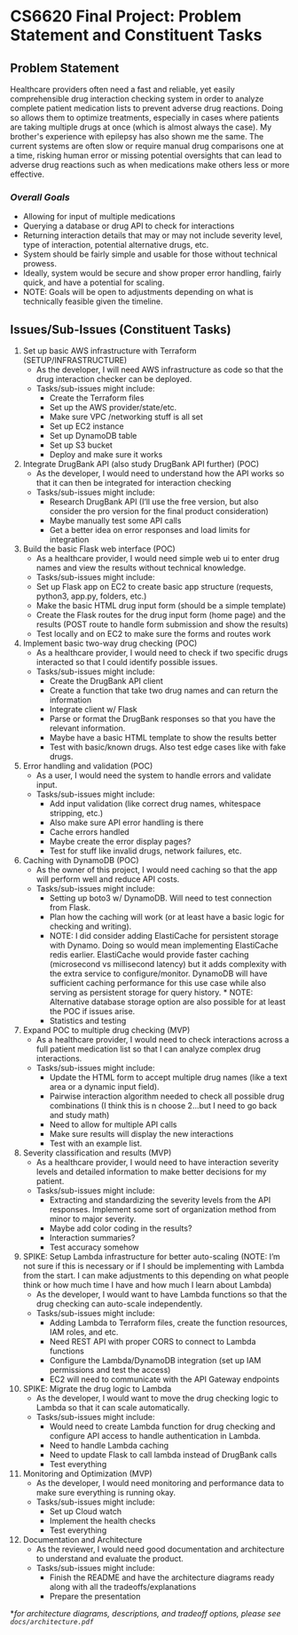 # CS6620 Final Project: Problem Statement and Constituent Tasks
## Problem Statement
Healthcare providers often need a fast and reliable, yet easily comprehensible drug interaction checking system in order to analyze complete patient medication lists to prevent adverse drug reactions. Doing so allows them to optimize treatments, especially in cases where patients are taking multiple drugs at once (which is almost always the case). My brother's experience with epilepsy has also shown me the same. The current systems are often slow or require manual drug comparisons one at a time, risking human error or missing potential oversights that can lead to adverse drug reactions such as when medications make others less or more effective.

### *Overall Goals*
* Allowing for input of multiple medications
* Querying a database or drug API to check for interactions
* Returning interaction details that may or may not include severity level, type of interaction, potential alternative drugs, etc.
* System should be fairly simple and usable for those without technical prowess.
* Ideally, system would be secure and show proper error handling, fairly quick, and have a potential for scaling.
* NOTE: Goals will be open to adjustments depending on what is technically feasible given the timeline.

## Issues/Sub-Issues (Constituent Tasks)
1.	Set up basic AWS infrastructure with Terraform (SETUP/INFRASTRUCTURE)
    * As the developer, I will need AWS infrastructure as code so that the drug interaction checker can be deployed.
    * Tasks/sub-issues might include:
        * Create the Terraform files
        * Set up the AWS provider/state/etc.
        * Make sure VPC /networking stuff is all set
        * Set up EC2 instance
        * Set up DynamoDB table
        * Set up S3 bucket
        * Deploy and make sure it works
2.	Integrate DrugBank API (also study DrugBank API further) (POC)
    * As the developer, I would need to understand how the API works so that it can then be integrated for interaction checking
    * Tasks/sub-issues might include:
        * Research DrugBank API (I’ll use the free version, but also consider the pro version for the final product consideration)
        * Maybe manually test some API calls
        * Get a better idea on error responses and load limits for integration
3.	Build the basic Flask web interface (POC)
    * As a healthcare provider, I would need simple web ui to enter drug names and view the results without technical knowledge.
    * Tasks/sub-issues might include:
    * Set up Flask app on EC2 to create basic app structure (requests, python3, app.py, folders, etc.)
    * Make the basic HTML drug input form (should be a simple template)
    * Create the Flask routes for the drug input form (home page) and the results (POST route to handle form submission and show the results)
    * Test locally and on EC2 to make sure the forms and routes work
4.	Implement basic two-way drug checking (POC)
    * As a healthcare provider, I would need to check if two specific drugs interacted so that I could identify possible issues.
    * Tasks/sub-issues might include:
        * Create the DrugBank API client
        * Create a function that take two drug names and can return the information
        * Integrate client w/ Flask
        * Parse or format the DrugBank responses so that you have the relevant information.
        * Maybe have a basic HTML template to show the results better
        * Test with basic/known drugs. Also test edge cases like with fake drugs.
5.	Error handling and validation (POC)
    * As a user, I would need the system to handle errors and validate input.
    * Tasks/sub-issues might include:
        * Add input validation (like correct drug names, whitespace stripping, etc.)
        * Also make sure API error handling is there
        * Cache errors handled
        * Maybe create the error display pages?
        * Test for stuff like invalid drugs, network failures, etc.
6.	Caching with DynamoDB (POC)
    * As the owner of this project, I would need caching so that the app will perform well and reduce API costs.
    * Tasks/sub-issues might include:
        * Setting up boto3 w/ DynamoDB. Will need to test connection from Flask.
        * Plan how the caching will work (or at least have a basic logic for checking and writing). 
        * NOTE: I did consider adding ElastiCache for persistent storage with Dynamo. Doing so would mean implementing  ElastiCache redis earlier. ElastiCache would provide faster caching (microsecond vs millisecond latency) but it adds complexity with the extra service to configure/monitor. DynamoDB will have sufficient caching performance for this use case while also serving as persistent storage for query history.        * NOTE: Alternative database storage option are also possible for at least the POC if issues arise.
        * Statistics and testing
7.	Expand POC to multiple drug checking (MVP)
    * As a healthcare provider, I would need to check interactions across a full patient medication list so that I can analyze complex drug interactions.
    * Tasks/sub-issues might include:
        * Update the HTML form to accept multiple drug names (like a text area or a dynamic input field).
        * Pairwise interaction algorithm needed to check all possible drug combinations (I think this is n choose 2…but I need to go back and study math)
        * Need to allow for multiple API calls
        * Make sure results will display the new interactions
        * Test with an example list.
8.	Severity classification and results (MVP)
    * As a healthcare provider, I would need to have interaction severity levels and detailed information to make better decisions for my patient.
    * Tasks/sub-issues might include:
        * Extracting and standardizing the severity levels from the API responses. Implement some sort of organization method from minor to major severity.
        * Maybe add color coding in the results?
        * Interaction summaries?
        * Test accuracy somehow
9.	SPIKE: Setup Lambda infrastructure for better auto-scaling (NOTE: I’m not sure if this is necessary or if I should be implementing with Lambda from the start. I can make adjustments to this depending on what people think or how much time I have and how much I learn about Lambda)
    * As the developer, I would want to have Lambda functions so that the drug checking can auto-scale independently.
    * Tasks/sub-issues might include:
        * Adding Lambda to Terraform files, create the function resources, IAM roles, and etc.
        * Need REST API with proper CORS to connect to Lambda functions
        * Configure the Lambda/DynamoDB integration (set up IAM permissions and test the access)
        * EC2 will need to communicate with the API Gateway endpoints
10.	SPIKE: Migrate the drug logic to Lambda
    * As the developer, I would want to move the drug checking logic to Lambda so that it can scale automatically.
    * Tasks/sub-issues might include:
        * Would need to create Lambda function for drug checking and configure API access to handle authentication in Lambda.
        * Need to handle Lambda caching
        * Need to update Flask to call lambda instead of DrugBank calls
        * Test everything
11.	Monitoring and Optimization (MVP)
    * As the developer, I would need monitoring and performance data to make sure everything is running okay.
    * Tasks/sub-issues might include:
        * Set up Cloud watch
        * Implement the health checks
        * Test everything
12.	Documentation and Architecture
    * As the reviewer, I would need good documentation and architecture to understand and evaluate the product.
    * Tasks/sub-issues might include:
        * Finish the README and have the architecture diagrams ready along with all the tradeoffs/explanations
        * Prepare the presentation

**for architecture diagrams, descriptions, and tradeoff options, please see `docs/architecture.pdf`*